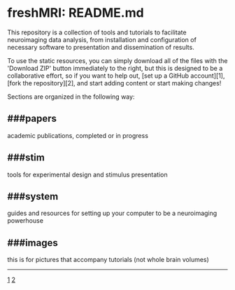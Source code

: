 freshMRI: README.md
==========

This repository is a collection of tools and tutorials to facilitate neuroimaging data analysis, from installation and configuration of necessary software to presentation and dissemination of results.

To use the static resources, you can simply download all of the files with the 'Download ZIP' button immediately to the right, but this is designed to be a collaborative effort, so if you want to help out, [set up a GitHub account][1], [fork the repository][2], and start adding content or start making changes!

Sections are organized in the following way:

###papers
---
academic publications, completed or in progress

###stim
---
tools for experimental design and stimulus presentation

###system
---
guides and resources for setting up your computer to be a neuroimaging powerhouse

###images
---
this is for pictures that accompany tutorials (not whole brain volumes)


----------

[1](https://help.github.com/articles/set-up-git)
[2](https://help.github.com/articles/fork-a-repo)

